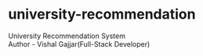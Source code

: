 # university-recommendation
University Recommendation System<br/>
Author - Vishal Gajjar(Full-Stack Developer)
